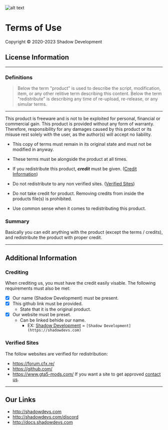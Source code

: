 ![alt text](https://shadowdevs.com/img/ToULogo.png 'Shadow Development ToU Icon')

# Terms of Use

Copyright © 2020-2023 Shadow Development

## License Information

---

### Definitions

> Below the term "product" is used to describe the script, modification, item, or any other relitive term describing this content.
> Below the term "redistribute" is describing any time of re-upload, re-release, or any simular terms.

---

This product is freeware and is not to be exploited for personal, financial or commercial gain.
This product is provided without any form of warranty.
Therefore, responsibility for any damages caused by this product or its misuse rest solely with the user, as the author(s) will accept no liability.

- This copy of terms must remain in its original state and must not be modified in anyway.

- These terms must be alongside the product at all times.

- If you redistribute this product, **_credit_** must be given. ([Credit Information](#Crediting))

- Do not redistribute to any non verified sites. ([Verified Sites](#Verified-Sites))

- Do not take credit for product. Removing credits from inside the products file(s) is prohibited.

- Use common sense when it comes to redistributing this product.

### Summary

Basically you can edit anything with the product (except the terms / credits), and redistribute the product with proper credit.

---

## Additional Information

### Crediting

When crediting us, you must have the credit easily visable. The following requirements must also be met:

- [x] Our name (Shadow Development) must be present.
- [x] This github link must be provided.
  - State that it is the original product.
- [x] Our website must be preset.
  - Can be linked behide our name.
    - EX: [Shadow Development](https://shadowdevs.com) = `[Shadow Development](https://shadowdevs.com)`

### Verified Sites

The follow websites are verified for redistribution:

- https://forum.cfx.re/
- https://github.com/
- https://www.gta5-mods.com/
  If you want a site to get approved [contact us](README.md#Support).

---

## Our Links

- http://shadowdevs.com
- http://shadowdevs.com/discord
- http://docs.shadowdevs.com
